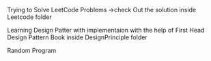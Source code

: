 Trying to Solve LeetCode Problems ->check Out the solution inside Leetcode folder

Learning Design Patter with implementaion with the help of First Head Design Pattern Book inside DesignPrinciple folder

Random Program 